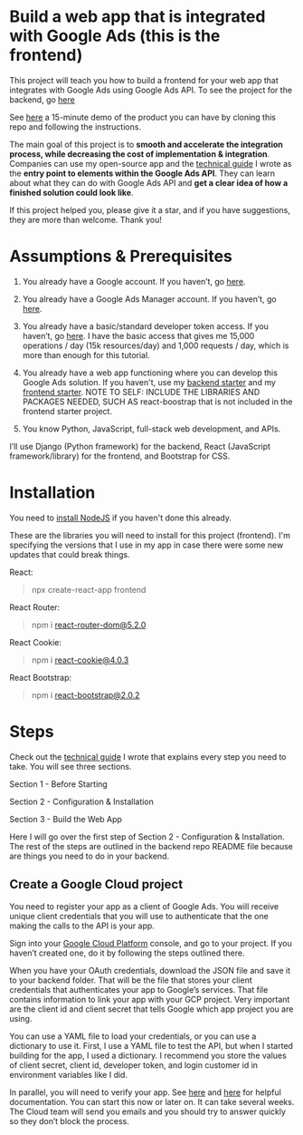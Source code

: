 # Build a web app that is integrated with Google Ads (this is the frontend)

This project will teach you how to build a frontend for your web app that integrates with Google Ads using Google Ads API. To see the project for the backend, go [here](https://github.com/fblascogarma/google_ads_backend)

See [here](https://youtu.be/yVFZvJpLVxk) a 15-minute demo of the product you can have by cloning this repo and following the instructions.

The main goal of this project is to **smooth and accelerate the integration process, while decreasing the cost of implementation & integration**. 
Companies can use my open-source app and the [technical guide](https://docs.google.com/document/d/1Tz0NRHokAFjd-6A0KM9KeLnEvt9XFM4l1PfI9MCE6v8/edit?usp=sharing) I wrote as the **entry point to elements within the Google Ads API**. They can learn about what they can do with Google Ads API and **get a clear idea of how a finished solution could look like**. 

If this project helped you, please give it a star, and if you have suggestions, they are more than welcome. Thank you!

# Assumptions & Prerequisites

1) You already have a Google account. If you haven’t, go [here](https://accounts.google.com/signin).

2) You already have a Google Ads Manager account. If you haven’t, go [here](https://ads.google.com/home/tools/manager-accounts/).

3) You already have a basic/standard developer token access. If you haven’t, go [here](https://developers.google.com/google-ads/api/docs/first-call/dev-token). I have the basic access that gives me 15,000 operations / day (15k resources/day) and 1,000 requests / day, which is more than enough for this tutorial.

4) You already have a web app functioning where you can develop this Google Ads solution. If you haven't, use my [backend starter](https://github.com/fblascogarma/backend_starter) and my [frontend starter](https://github.com/fblascogarma/frontend_starter). NOTE TO SELF: INCLUDE THE LIBRARIES AND PACKAGES NEEDED, SUCH AS react-boostrap that is not included in the frontend starter project.

5) You know Python, JavaScript, full-stack web development, and APIs.

I’ll use Django (Python framework) for the backend, React (JavaScript framework/library) for the frontend, and Bootstrap for CSS.

# Installation

You need to [install NodeJS](https://nodejs.org/en/download/) if you haven't done this already.

These are the libraries you will need to install for this project (frontend). I'm specifying the versions that I use in my app in case there were some new updates that could break things.

React:  
> npx create-react-app frontend

React Router:
> npm i react-router-dom@5.2.0

React Cookie:
> npm i react-cookie@4.0.3

React Bootstrap:
> npm i react-bootstrap@2.0.2

# Steps

Check out the [technical guide](https://docs.google.com/document/d/1Tz0NRHokAFjd-6A0KM9KeLnEvt9XFM4l1PfI9MCE6v8/edit?usp=sharing) I wrote that explains every step you need to take. You will see three sections.

Section 1 - Before Starting

Section 2 - Configuration & Installation

Section 3 - Build the Web App

Here I will go over the first step of Section 2 - Configuration & Installation. The rest of the steps are outlined in the backend repo README file because are things you need to do in your backend.

## Create a Google Cloud project

You need to register your app as a client of Google Ads. You will receive unique client credentials that you will use to authenticate that the one making the calls to the API is your app. 

Sign into your [Google Cloud Platform](https://cloud.google.com/) console, and go to your project. If you haven’t created one, do it by following the steps outlined there. 

When you have your OAuth credentials, download the JSON file and save it to your backend folder. That will be the file that stores your client credentials that authenticates your app to Google’s services. 
That file contains information to link your app with your GCP project. 
Very important are the client id and client secret that tells Google which app project you are using.

You can use a YAML file to load your credentials, or you can use a dictionary to use it. First, I use a YAML file to test the API, but when I started building for the app, I used a dictionary. I recommend you store the values of client secret, client id, developer token, and login customer id in environment variables like I did.

In parallel, you will need to verify your app. See [here](https://support.google.com/cloud/answer/7454865#verification) and [here](https://support.google.com/cloud/answer/9110914?hl=en) for helpful documentation. You can start this now or later on. It can take several weeks. The Cloud team will send you emails and you should try to answer quickly so they don’t block the process.